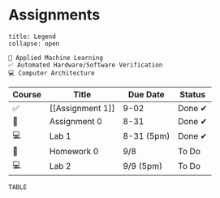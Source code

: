 # Assignments
```ad-info
title: Legend
collapse: open

🧠 Applied Machine Learning
✅ Automated Hardware/Software Verification
💻 Computer Architecture

```


| Course | Title            | Due Date   | Status |
| ------ | ---------------- | ---------- | ------ |
| ✅     | [[Assignment 1]] | 9-02       | Done ✔ |
| 🧠     | Assignment 0     | 8-31       | Done ✔ |
| 💻     | Lab 1            | 8-31 (5pm) | Done ✔ |
| 🧠     | Homework 0       | 9/8        | To Do  |
| 💻     | Lab 2            | 9/9 (5pm)  | To Do       |



```dataview
TABLE 
```

